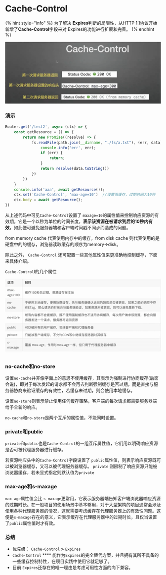 # Cache-Control

{% hint style="info" %}
为了解决 **Expires**判断的局限性，从HTTP 1.1协议开始新增了**Cache-Control**字段来对 Expires的功能进行扩展和完善。
{% endhint %}

![](<../.gitbook/assets/image (9).png>)

### 演示

```javascript
Router.get('/test2', async (ctx) => {
    const getResource = () => {
        return new Promise((resolve) => {
            fs.readFile(path.join(__dirname, "./fs/a.txt"), (err, data) => {
                console.info('err', err);
                if (err) {
                    return;
                }
                return resolve(data.toString())
            })
        })
    }
    console.info('aaa', await getResource());
    ctx.set('Cache-Control', 'max-age=10')  //设置强缓存，过期时间为10秒
    ctx.body = await getResource();
})
```



从上述代码中可见`Cache-Control`设置了 `maxage=10`的属性值来控制响应资源的有效期，它是一个以秒为单位的时间长度，**表示该资源在被请求到后的10秒内有效**，如此便可避免服务器端和客户端时间戳不同步而造成的问题。

from memory cache 代表使用内存中的缓存，from disk cache 则代表使用的是硬盘中的的缓存，浏览器读取缓存的顺序为memory->disk。



除此之外， `Cache-Control` 还可配置一些其他属性值来更准确地控制缓存，下面来具体介绍。

`Cache-Control`l的几个属性

![](<../.gitbook/assets/image (8) (1).png>)

### no-cache和no-store

设置`no-cache`并非像字面上的意思不使用缓存，其表示为强制进行协商缓存(后面会说)，即对于每次发起的请求都不会再去判断强制缓存是否过期，而是直接与服务器协商来验证缓存的有效性，若缓存未过期，则会使用本地缓存。

设置`no-store`则表示禁止使用任何缓存策略，客户端的每次请求都需要服务器端给予全新的响应。

`no-cache`和`no-store`是两个互斥的属性值，不能同时设置。



### private和public

`private`和`public`也是`Cache-Control`的一组互斥属性值，它们用以明确响应资源是否可被代理服务器进行缓存。

若资源响应头中的`Cache-Control`字段设置了 `public`属性值，则表示响应资源既可以被浏览器缓存，又可以被代理服务器缓存。 `private` 则限制了响应资源只能被浏览器缓存，若未显式指定则默认值为`private`



### max-age和s-maxage

`max-age`属性值会比 `s-maxage`更常用，它表示服务器端告知客户端浏览器响应资源的过期时长。在一般项目的使用场景中基本够用，对于大型架构的项目通常会涉及使用各种代理服务器的情况，这就需要考虑缓存在代理服务器上的有效性问题。这便是`s-maxage`存在的意义，它表示缓存在代理服务器中的过期时长，且仅当设置了`public`属性值时才有效。



### 总结

* 优先级： `Cache-Control` **>**  `Expires`
* `Cache-Control` **** 能作为`Expires`的完全替代方案，并且拥有其所不具备的一些缓存控制特性，在项目实践中使用它就足够了。
* 目前 `Expires`还存在的唯一理由是考虑可用性方面的向下兼容。
